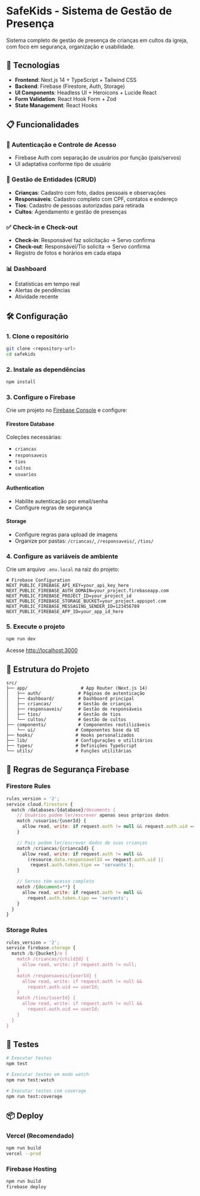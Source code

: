 # SafeKids - Sistema de Gestão de Presença

Sistema completo de gestão de presença de crianças em cultos da igreja, com foco em segurança, organização e usabilidade.

## 🚀 Tecnologias

- **Frontend**: Next.js 14 + TypeScript + Tailwind CSS
- **Backend**: Firebase (Firestore, Auth, Storage)
- **UI Components**: Headless UI + Heroicons + Lucide React
- **Form Validation**: React Hook Form + Zod
- **State Management**: React Hooks

## 📋 Funcionalidades

### 🔐 Autenticação e Controle de Acesso

- Firebase Auth com separação de usuários por função (pais/servos)
- UI adaptativa conforme tipo de usuário

### 👥 Gestão de Entidades (CRUD)

- **Crianças**: Cadastro com foto, dados pessoais e observações
- **Responsáveis**: Cadastro completo com CPF, contatos e endereço
- **Tios**: Cadastro de pessoas autorizadas para retirada
- **Cultos**: Agendamento e gestão de presenças

### ✅ Check-in e Check-out

- **Check-in**: Responsável faz solicitação → Servo confirma
- **Check-out**: Responsável/Tio solicita → Servo confirma
- Registro de fotos e horários em cada etapa

### 📊 Dashboard

- Estatísticas em tempo real
- Alertas de pendências
- Atividade recente

## 🛠️ Configuração

### 1. Clone o repositório

```bash
git clone <repository-url>
cd safekids
```

### 2. Instale as dependências

```bash
npm install
```

### 3. Configure o Firebase

Crie um projeto no [Firebase Console](https://console.firebase.google.com/) e configure:

#### Firestore Database

Coleções necessárias:

- `criancas`
- `responsaveis`
- `tios`
- `cultos`
- `usuarios`

#### Authentication

- Habilite autenticação por email/senha
- Configure regras de segurança

#### Storage

- Configure regras para upload de imagens
- Organize por pastas: `/criancas/`, `/responsaveis/`, `/tios/`

### 4. Configure as variáveis de ambiente

Crie um arquivo `.env.local` na raiz do projeto:

```env
# Firebase Configuration
NEXT_PUBLIC_FIREBASE_API_KEY=your_api_key_here
NEXT_PUBLIC_FIREBASE_AUTH_DOMAIN=your_project.firebaseapp.com
NEXT_PUBLIC_FIREBASE_PROJECT_ID=your_project_id
NEXT_PUBLIC_FIREBASE_STORAGE_BUCKET=your_project.appspot.com
NEXT_PUBLIC_FIREBASE_MESSAGING_SENDER_ID=123456789
NEXT_PUBLIC_FIREBASE_APP_ID=your_app_id_here
```

### 5. Execute o projeto

```bash
npm run dev
```

Acesse [http://localhost:3000](http://localhost:3000)

## 📁 Estrutura do Projeto

```
src/
├── app/                    # App Router (Next.js 14)
│   ├── auth/              # Páginas de autenticação
│   ├── dashboard/         # Dashboard principal
│   ├── criancas/          # Gestão de crianças
│   ├── responsaveis/      # Gestão de responsáveis
│   ├── tios/              # Gestão de tios
│   └── cultos/            # Gestão de cultos
├── components/            # Componentes reutilizáveis
│   └── ui/               # Componentes base da UI
├── hooks/                # Hooks personalizados
├── lib/                  # Configurações e utilitários
├── types/                # Definições TypeScript
└── utils/                # Funções utilitárias
```

## 🔐 Regras de Segurança Firebase

### Firestore Rules

```javascript
rules_version = '2';
service cloud.firestore {
  match /databases/{database}/documents {
    // Usuários podem ler/escrever apenas seus próprios dados
    match /usuarios/{userId} {
      allow read, write: if request.auth != null && request.auth.uid == userId;
    }

    // Pais podem ler/escrever dados de suas crianças
    match /criancas/{criancaId} {
      allow read, write: if request.auth != null &&
        (resource.data.responsavelId == request.auth.uid ||
         request.auth.token.tipo == 'servants');
    }

    // Servos têm acesso completo
    match /{document=**} {
      allow read, write: if request.auth != null &&
        request.auth.token.tipo == 'servants';
    }
  }
}
```

### Storage Rules

```javascript
rules_version = '2';
service firebase.storage {
  match /b/{bucket}/o {
    match /criancas/{childId} {
      allow read, write: if request.auth != null;
    }
    match /responsaveis/{userId} {
      allow read, write: if request.auth != null &&
        request.auth.uid == userId;
    }
    match /tios/{userId} {
      allow read, write: if request.auth != null &&
        request.auth.uid == userId;
    }
  }
}
```

## 🧪 Testes

```bash
# Executar testes
npm test

# Executar testes em modo watch
npm run test:watch

# Executar testes com coverage
npm run test:coverage
```

## 📦 Deploy

### Vercel (Recomendado)

```bash
npm run build
vercel --prod
```

### Firebase Hosting

```bash
npm run build
firebase deploy
```

